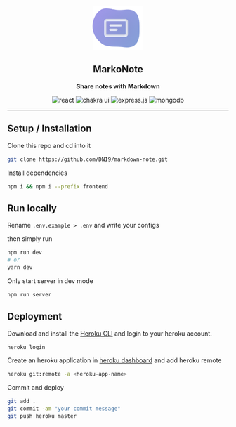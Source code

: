 <div align="center">
	<img src=".assets/app-icon.png" alt="Hoppscotch Logo" height="100" />
	<br />
	<p>
	<h2>
		<b>
			MarkoNote
		</b>
	</h2>
	</p>
	<p>
		<b>
			Share notes with Markdown
		</b>
	</p>
	<p>
</div>
<p align="center">
	<img src="https://img.shields.io/badge/react-%2320232a.svg?style=for-the-badge&logo=react&logoColor=%2361DAFB"
		alt="react" />
	<img src="https://img.shields.io/badge/chakra-%234ED1C5.svg?style=for-the-badge&logo=chakraui&logoColor=white"
		alt="chakra ui" />
	<img src="https://img.shields.io/badge/express.js-%23404d59.svg?style=for-the-badge&logo=express&logoColor=%2361DAFB"
		alt="express.js" />
	<img src="https://img.shields.io/badge/MongoDB-%234ea94b.svg?style=for-the-badge&logo=mongodb&logoColor=white"
		alt="mongodb" />
</p>

---

## Setup / Installation

Clone this repo and cd into it

```sh
git clone https://github.com/DNI9/markdown-note.git
```

Install dependencies

```sh
npm i && npm i --prefix frontend
```

## Run locally

Rename `.env.example > .env` and write your configs

then simply run

```sh
npm run dev
# or
yarn dev
```

Only start server in dev mode

```sh
npm run server
```

## Deployment

Download and install the [Heroku CLI](https://devcenter.heroku.com/articles/heroku-command-line) and login to your heroku account.

```sh
heroku login
```

Create an heroku application in [heroku dashboard](https://dashboard.heroku.com) and add heroku remote

```sh
heroku git:remote -a <heroku-app-name>
```

Commit and deploy

```sh
git add .
git commit -am "your commit message"
git push heroku master
```
